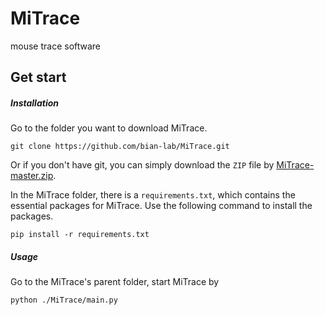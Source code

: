 # MiTrace

mouse trace software

## Get start

##### Installation

Go to the folder you want to download MiTrace.

```shell
git clone https://github.com/bian-lab/MiTrace.git
```

Or if you don't have git, you can simply download the `ZIP` file by [MiTrace-master.zip](https://codeload.github.com/bian-lab/MiTrace/zip/refs/heads/master).

In the MiTrace folder, there is a `requirements.txt`, which contains the
essential packages for MiTrace. Use the following command to install the packages.

```shell
pip install -r requirements.txt
```

##### Usage

Go to the MiTrace's parent folder, start MiTrace by

```shell
python ./MiTrace/main.py
```
